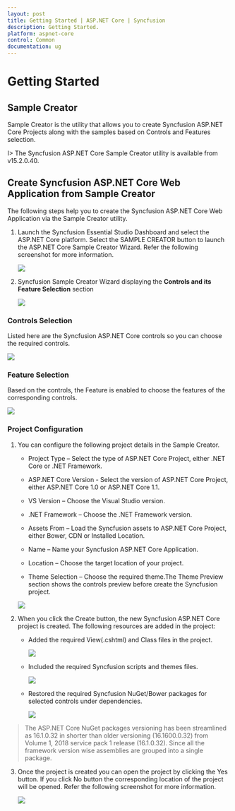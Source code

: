 ```yaml
---
layout: post
title: Getting Started | ASP.NET Core | Syncfusion
description: Getting Started.
platform: aspnet-core 
control: Common 
documentation: ug
---
```



# Getting Started

## Sample Creator

Sample Creator is the utility that allows you to create Syncfusion ASP.NET Core Projects along with the samples based on Controls and Features selection.

I> The Syncfusion ASP.NET Core Sample Creator utility is available from v15.2.0.40.

## Create Syncfusion ASP.NET Core Web Application from Sample Creator

The following steps help you to create the Syncfusion ASP.NET Core Web Application via the Sample Creator utility.

1. Launch the Syncfusion Essential Studio Dashboard and select the ASP.NET Core platform. Select the SAMPLE CREATOR button to launch the ASP.NET Core Sample Creator Wizard. Refer the following screenshot for more information.

   ![](getting-started-SampleCreator-images/SampleCreator_img1.jpeg)

2. Syncfusion Sample Creator Wizard displaying the **Controls and its Feature Selection** section

   ![](getting-started-SampleCreator-images/SampleCreator_img2.jpeg)


### Controls Selection

Listed here are the Syncfusion ASP.NET Core controls so you can choose the required controls.

   ![](getting-started-SampleCreator-images/SampleCreator_img3.jpeg)

### Feature Selection

Based on the controls, the Feature is enabled to choose the features of the corresponding controls.

   ![](getting-started-SampleCreator-images/SampleCreator_img4.jpeg)


### Project Configuration

1. You can configure the following project details in the Sample Creator.

   * Project Type – Select the type of ASP.NET Core Project, either .NET Core or .NET Framework.
   
   * ASP.NET Core Version - Select the version of ASP.NET Core Project, either ASP.NET Core 1.0 or ASP.NET Core 1.1.

   * VS Version – Choose the Visual Studio version.

   * .NET Framework – Choose the .NET Framework version.
   
   * Assets From – Load the Syncfusion assets to ASP.NET Core Project, either Bower, CDN or Installed Location.

   * Name – Name your Syncfusion ASP.NET Core Application.

   * Location – Choose the target location of your project.

   * Theme Selection – Choose the required theme.The Theme Preview section shows the controls preview before create the Syncfusion project.

   ![](getting-started-SampleCreator-images/SampleCreator_img6.jpeg)


2. When you click the Create button, the new Syncfusion ASP.NET Core project is created. The following resources are added in the project:

   * Added the required View(.cshtml) and Class files in the project.

     ![](getting-started-SampleCreator-images/SampleCreator_img7.jpeg)

   * Included the required Syncfusion scripts and themes files.

     ![](getting-started-SampleCreator-images/SampleCreator_img8.jpeg)

   * Restored the required Syncfusion NuGet/Bower packages for selected controls under dependencies.

     ![](getting-started-SampleCreator-images/SampleCreator_img9.png)

> The ASP.NET Core NuGet packages versioning has been streamlined as 16.1.0.32 in shorter than older versioning (16.1600.0.32) from Volume 1, 2018 service pack 1 release (16.1.0.32). Since all the framework version wise assemblies are grouped into a single package.

3. Once the project is created you can open the project by clicking the Yes button. If you click No button the corresponding location of the project will be opened. Refer the following screenshot for more information.

   ![](getting-started-SampleCreator-images/SampleCreator_img11.jpeg)